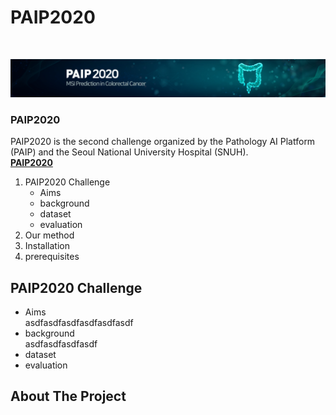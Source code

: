 # PAIP2020


<br />
<p>
    <a href="https://paip2020.grand-challenge.org">
        <img src="images/logo.jpg" alt="Logo">
    </a>
    <p align="center"> 
        <h3>PAIP2020</h3>
        PAIP2020 is the second challenge organized by the Pathology AI Platform (PAIP) and the Seoul National University Hospital (SNUH).
        <br><a href="https://paip2020.grand-challenge.org"><strong>PAIP2020</strong></a>
    </p>
    
</p>

<!--Table of Contents--!>

<ol>
    <li>
        PAIP2020 Challenge
        <ul>
            <li>Aims</li>
            <li>background</li>
            <li>dataset</li>
            <li>evaluation</li>
        </ul>
    </li>
    <li>
        Our method
    </li>
    <li>
        Installation
    </li>
    <li>
        prerequisites
    </li>
</ol>

<!--PAIP2020 challenge-->
## PAIP2020 Challenge

<ul>
    <li>Aims</li>
    asdfasdfasdfasdfasdfasdf
    <li>background</li>
    asdfasdfasdfasdf
    <li>dataset</li>
    <li>evaluation</li>

</ul>


<!-- ABOUT THE PROJECT -->
## About The Project


